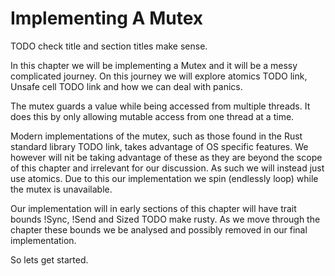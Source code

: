 # Implementing A Mutex

TODO check title and section titles make sense.

In this chapter we will be implementing a Mutex and it will be a messy complicated journey. On this journey we will explore atomics TODO link, Unsafe cell TODO link and how we can deal with panics.

The mutex guards a value while being accessed from multiple threads. It does this by only allowing mutable access from one thread at a time.

Modern implementations of the mutex, such as those found in the Rust standard library TODO link, takes advantage of OS specific features. We however will nit be taking advantage of these as they are beyond the scope of this chapter and irrelevant for our discussion. As such we will instead just use atomics. Due to this our implementation we spin (endlessly loop) while the mutex is unavailable.

Our implementation will in early sections of this chapter will have trait bounds !Sync, !Send and Sized TODO make rusty. As we move through the chapter these bounds we be analysed and possibly removed in our final implementation.

So lets get started.